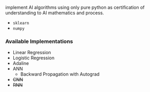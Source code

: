 implement AI algorithms using only pure python as certification of understanding to AI mathematics and process.
* `sklearn`
* `numpy`

### Available Implementations
* Linear Regression
* Logistic Regression
* Adaline
* ANN
  * Backward Propagation with Autograd
* ~~CNN~~
* ~~RNN~~